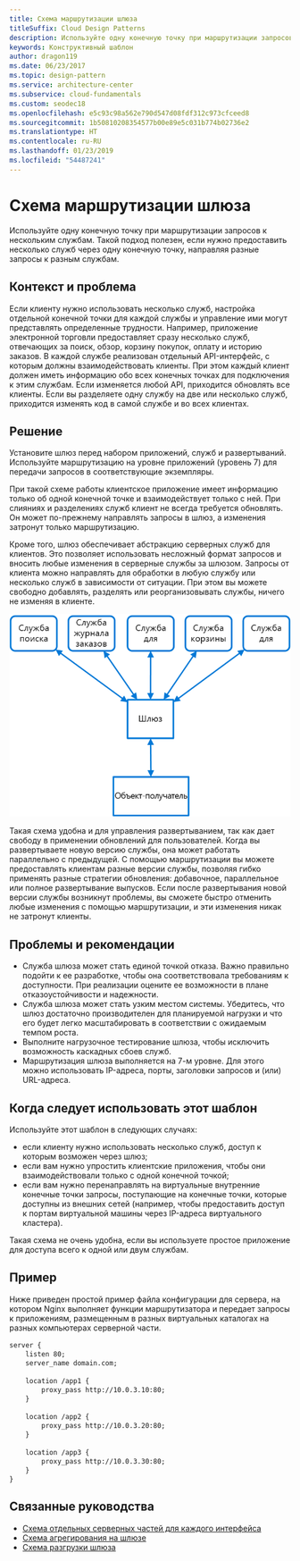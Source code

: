 ```yaml
---
title: Схема маршрутизации шлюза
titleSuffix: Cloud Design Patterns
description: Используйте одну конечную точку при маршрутизации запросов к нескольким службам.
keywords: Конструктивный шаблон
author: dragon119
ms.date: 06/23/2017
ms.topic: design-pattern
ms.service: architecture-center
ms.subservice: cloud-fundamentals
ms.custom: seodec18
ms.openlocfilehash: e5c93c98a562e790d547d08fdf312c973cfceed8
ms.sourcegitcommit: 1b50810208354577b00e89e5c031b774b02736e2
ms.translationtype: HT
ms.contentlocale: ru-RU
ms.lasthandoff: 01/23/2019
ms.locfileid: "54487241"
---
```

# <a name="gateway-routing-pattern"></a>Схема маршрутизации шлюза

Используйте одну конечную точку при маршрутизации запросов к нескольким службам. Такой подход полезен, если нужно предоставить несколько служб через одну конечную точку, направляя разные запросы к разным службам.

## <a name="context-and-problem"></a>Контекст и проблема

Если клиенту нужно использовать несколько служб, настройка отдельной конечной точки для каждой службы и управление ими могут представлять определенные трудности. Например, приложение электронной торговли предоставляет сразу несколько служб, отвечающих за поиск, обзор, корзину покупок, оплату и историю заказов. В каждой службе реализован отдельный API-интерфейс, с которым должны взаимодействовать клиенты. При этом каждый клиент должен иметь информацию обо всех конечных точках для подключения к этим службам. Если изменяется любой API, приходится обновлять все клиенты. Если вы разделяете одну службу на две или несколько служб, приходится изменять код в самой службе и во всех клиентах.

## <a name="solution"></a>Решение

Установите шлюз перед набором приложений, служб и развертываний. Используйте маршрутизацию на уровне приложений (уровень 7) для передачи запросов в соответствующие экземпляры.

При такой схеме работы клиентское приложение имеет информацию только об одной конечной точке и взаимодействует только с ней. При слияниях и разделениях служб клиент не всегда требуется обновлять. Он может по-прежнему направлять запросы в шлюз, а изменения затронут только маршрутизацию.

Кроме того, шлюз обеспечивает абстракцию серверных служб для клиентов. Это позволяет использовать несложный формат запросов и вносить любые изменения в серверные службы за шлюзом. Запросы от клиента можно направлять для обработки в любую службу или несколько служб в зависимости от ситуации. При этом вы можете свободно добавлять, разделять или реорганизовывать службы, ничего не изменяя в клиенте.

![Шаблон маршрутизации шлюза](./_images/gateway-routing.png)

Такая схема удобна и для управления развертыванием, так как дает свободу в применении обновлений для пользователей. Когда вы развертываете новую версию службы, она может работать параллельно с предыдущей. С помощью маршрутизации вы можете предоставлять клиентам разные версии службы, позволяя гибко применять разные стратегии обновления: добавочное, параллельное или полное развертывание выпусков. Если после развертывания новой версии службы возникнут проблемы, вы сможете быстро отменить любые изменения с помощью маршрутизации, и эти изменения никак не затронут клиенты.

## <a name="issues-and-considerations"></a>Проблемы и рекомендации

- Служба шлюза может стать единой точкой отказа. Важно правильно подойти к ее разработке, чтобы она соответствовала требованиям к доступности. При реализации оцените ее возможности в плане отказоустойчивости и надежности.
- Служба шлюза может стать узким местом системы. Убедитесь, что шлюз достаточно производителен для планируемой нагрузки и что его будет легко масштабировать в соответствии с ожидаемым темпом роста.
- Выполните нагрузочное тестирование шлюза, чтобы исключить возможность каскадных сбоев служб.
- Маршрутизация шлюза выполняется на 7-м уровне. Для этого можно использовать IP-адреса, порты, заголовки запросов и (или) URL-адреса.

## <a name="when-to-use-this-pattern"></a>Когда следует использовать этот шаблон

Используйте этот шаблон в следующих случаях:

- если клиенту нужно использовать несколько служб, доступ к которым возможен через шлюз;
- если вам нужно упростить клиентские приложения, чтобы они взаимодействовали только с одной конечной точкой;
- если вам нужно перенаправлять на виртуальные внутренние конечные точки запросы, поступающие на конечные точки, которые доступны из внешних сетей (например, чтобы предоставить доступ к портам виртуальной машины через IP-адреса виртуального кластера).

Такая схема не очень удобна, если вы используете простое приложение для доступа всего к одной или двум службам.

## <a name="example"></a>Пример

Ниже приведен простой пример файла конфигурации для сервера, на котором Nginx выполняет функции маршрутизатора и передает запросы к приложениям, размещенным в разных виртуальных каталогах на разных компьютерах серверной части.

```console
server {
    listen 80;
    server_name domain.com;

    location /app1 {
        proxy_pass http://10.0.3.10:80;
    }

    location /app2 {
        proxy_pass http://10.0.3.20:80;
    }

    location /app3 {
        proxy_pass http://10.0.3.30:80;
    }
}
```

## <a name="related-guidance"></a>Связанные руководства

- [Схема отдельных серверных частей для каждого интерфейса](./backends-for-frontends.md)
- [Схема агрегирования на шлюзе](./gateway-aggregation.md)
- [Схема разгрузки шлюза](./gateway-offloading.md)
